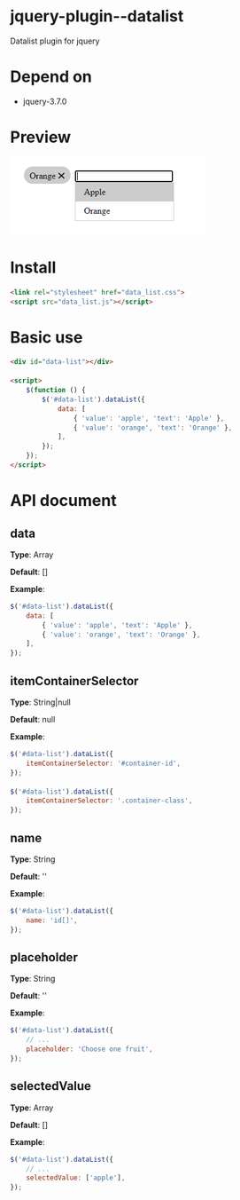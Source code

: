 # jquery-plugin--datalist
Datalist plugin for jquery

# Depend on
- jquery-3.7.0

# Preview
![Preview 001](./images/preview-001.png)

# Install
```html
<link rel="stylesheet" href="data_list.css">
<script src="data_list.js"></script>
```

# Basic use
```html
<div id="data-list"></div>

<script>
    $(function () {
        $('#data-list').dataList({
            data: [
                { 'value': 'apple', 'text': 'Apple' },
                { 'value': 'orange', 'text': 'Orange' },
            ],
        });
    });
</script>
```

# API document
## data
**Type**: Array

**Default**: []

**Example**:
```js
$('#data-list').dataList({
    data: [
        { 'value': 'apple', 'text': 'Apple' },
        { 'value': 'orange', 'text': 'Orange' },
    ],
});
```
## itemContainerSelector
**Type**: String|null

**Default**: null

**Example**:
```js
$('#data-list').dataList({
    itemContainerSelector: '#container-id',
});

$('#data-list').dataList({
    itemContainerSelector: '.container-class',
});
```
## name
**Type**: String

**Default**: ''

**Example**:
```js
$('#data-list').dataList({
    name: 'id[]',
});
```
## placeholder
**Type**: String

**Default**: ''

**Example**:
```js
$('#data-list').dataList({
    // ...
    placeholder: 'Choose one fruit',
});
```
## selectedValue
**Type**: Array

**Default**: []

**Example**:
```js
$('#data-list').dataList({
    // ...
    selectedValue: ['apple'],
});
```
